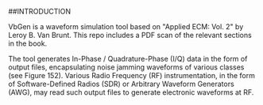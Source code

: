 ##INTRODUCTION

VbGen is a waveform simulation tool based on "Applied ECM: Vol. 2" by Leroy 
B. Van Brunt. This repo includes a PDF scan of the relevant sections in 
the book.  

The tool generates In-Phase / Quadrature-Phase (I/Q) data in the form of
output files, encapsulating noise jamming waveforms of various classes
(see Figure 152). Various Radio Frequency (RF) instrumentation, in the
form of Software-Defined Radios (SDR) or Arbitrary Waveform 
Generators (AWG), may read such output files to generate electronic
waveforms at RF.  
